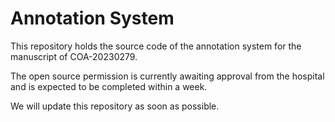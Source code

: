 # Annotation System

This repository holds the source code of the annotation system for the manuscript of COA-20230279.

The open source permission is currently awaiting approval from the hospital and is expected to be completed within a week.

We will update this repository as soon as possible.
